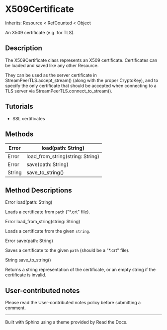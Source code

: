# X509Certificate

Inherits: Resource < RefCounted < Object

An X509 certificate (e.g. for TLS).

## Description

The X509Certificate class represents an X509 certificate. Certificates can be
loaded and saved like any other Resource.

They can be used as the server certificate in StreamPeerTLS.accept_stream()
(along with the proper CryptoKey), and to specify the only certificate that
should be accepted when connecting to a TLS server via
StreamPeerTLS.connect_to_stream().

## Tutorials

  * SSL certificates

## Methods

Error | load(path: String)  
---|---  
Error | load_from_string(string: String)  
Error | save(path: String)  
String | save_to_string()  
  
## Method Descriptions

Error load(path: String)

Loads a certificate from `path` ("*.crt" file).

Error load_from_string(string: String)

Loads a certificate from the given `string`.

Error save(path: String)

Saves a certificate to the given `path` (should be a "*.crt" file).

String save_to_string()

Returns a string representation of the certificate, or an empty string if the
certificate is invalid.

## User-contributed notes

Please read the User-contributed notes policy before submitting a comment.

* * *

Built with Sphinx using a theme provided by Read the Docs.

